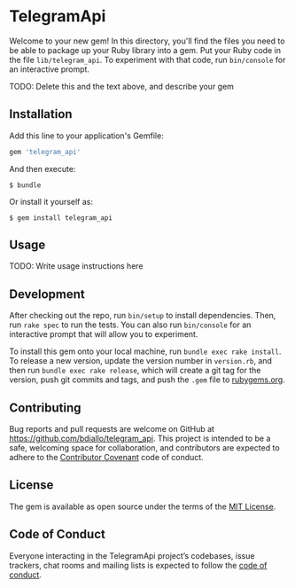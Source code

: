 # TelegramApi

Welcome to your new gem! In this directory, you'll find the files you need to be able to package up your Ruby library into a gem. Put your Ruby code in the file `lib/telegram_api`. To experiment with that code, run `bin/console` for an interactive prompt.

TODO: Delete this and the text above, and describe your gem

## Installation

Add this line to your application's Gemfile:

```ruby
gem 'telegram_api'
```

And then execute:

    $ bundle

Or install it yourself as:

    $ gem install telegram_api

## Usage

TODO: Write usage instructions here

## Development

After checking out the repo, run `bin/setup` to install dependencies. Then, run `rake spec` to run the tests. You can also run `bin/console` for an interactive prompt that will allow you to experiment.

To install this gem onto your local machine, run `bundle exec rake install`. To release a new version, update the version number in `version.rb`, and then run `bundle exec rake release`, which will create a git tag for the version, push git commits and tags, and push the `.gem` file to [rubygems.org](https://rubygems.org).

## Contributing

Bug reports and pull requests are welcome on GitHub at https://github.com/bdiallo/telegram_api. This project is intended to be a safe, welcoming space for collaboration, and contributors are expected to adhere to the [Contributor Covenant](http://contributor-covenant.org) code of conduct.

## License

The gem is available as open source under the terms of the [MIT License](https://opensource.org/licenses/MIT).

## Code of Conduct

Everyone interacting in the TelegramApi project’s codebases, issue trackers, chat rooms and mailing lists is expected to follow the [code of conduct](https://github.com/bdiallo/telegram_api/blob/master/CODE_OF_CONDUCT.md).
